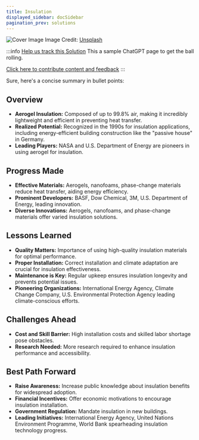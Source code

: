 ```yaml
---
title: Insulation
displayed_sidebar: docSidebar
pagination_prev: solutions
---
```


![Cover Image](https://images.unsplash.com/photo-1607400201889-565b1ee75f8e?crop=entropy&cs=tinysrgb&fit=max&fm=jpg&ixid=Mnw0NDYzODh8MHwxfHNlYXJjaHwxfHxJbnN1bGF0aW9ufGVufDB8fHx8MTY4MzY1OTM5NQ&ixlib=rb-4.0.3&q=80&w=1080)
Image Credit: [Unsplash](https://unsplash.com/@introspectivedsgn)

:::info [Help us track this Solution](contribute)
This a sample ChatGPT page to get the ball rolling.

[Click here to contribute content and feedback](contribute)
:::

Sure, here's a concise summary in bullet points:

## Overview

- **Aerogel Insulation:** Composed of up to 99.8% air, making it incredibly lightweight and efficient in preventing heat transfer.
- **Realized Potential:** Recognized in the 1990s for insulation applications, including energy-efficient building construction like the "passive house" in Germany.
- **Leading Players:** NASA and U.S. Department of Energy are pioneers in using aerogel for insulation.

## Progress Made

- **Effective Materials:** Aerogels, nanofoams, phase-change materials reduce heat transfer, aiding energy efficiency.
- **Prominent Developers:** BASF, Dow Chemical, 3M, U.S. Department of Energy, leading innovation.
- **Diverse Innovations:** Aerogels, nanofoams, and phase-change materials offer varied insulation solutions.

## Lessons Learned

- **Quality Matters:** Importance of using high-quality insulation materials for optimal performance.
- **Proper Installation:** Correct installation and climate adaptation are crucial for insulation effectiveness.
- **Maintenance is Key:** Regular upkeep ensures insulation longevity and prevents potential issues.
- **Pioneering Organizations:** International Energy Agency, Climate Change Company, U.S. Environmental Protection Agency leading climate-conscious efforts.

## Challenges Ahead

- **Cost and Skill Barrier:** High installation costs and skilled labor shortage pose obstacles.
- **Research Needed:** More research required to enhance insulation performance and accessibility.

## Best Path Forward

- **Raise Awareness:** Increase public knowledge about insulation benefits for widespread adoption.
- **Financial Incentives:** Offer economic motivations to encourage insulation installation.
- **Government Regulation:** Mandate insulation in new buildings.
- **Leading Initiatives:** International Energy Agency, United Nations Environment Programme, World Bank spearheading insulation technology progress.
